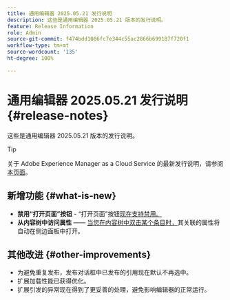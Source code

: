 ```yaml
---
title: 通用编辑器 2025.05.21 发行说明
description: 这些是通用编辑器 2025.05.21 版本的发行说明。
feature: Release Information
role: Admin
source-git-commit: f474bdd1086fc7e344c55ac2866b699187f720f1
workflow-type: tm+mt
source-wordcount: '135'
ht-degree: 100%

---
```



# 通用编辑器 2025.05.21 发行说明 {#release-notes}

这些是通用编辑器 2025.05.21 版本的发行说明。

>[!TIP]
>
>关于 Adobe Experience Manager as a Cloud Service 的最新发行说明，请参阅[本页面](/help/release-notes/release-notes-cloud/release-notes-current.md)。

## 新增功能 {#what-is-new}

* **禁用“打开页面”按钮** - “打开页面”按钮[现在支持禁用。](/help/implementing/universal-editor/customizing.md#open-page)
* **从内容树中访问属性** —— [当您在内容树中双击某个条目时，](/help/sites-cloud/authoring/universal-editor/navigation.md)其关联的属性将自动在侧边面板中打开。

## 其他改进 {#other-improvements}

* 为避免重复发布，发布对话框中已发布的引用现在默认不再选中。
* 扩展加载性能已获得优化。
* 扩展引发的异常现在得到了更妥善的处理，避免影响编辑器的正常运行。
